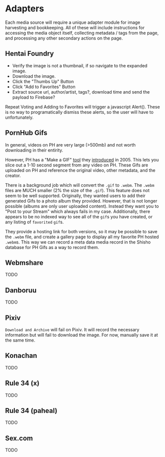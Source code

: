 # Adapters

Each media source will require a unique adapter module for image harvesting and bookkeeping. All of these will include instructions for accessing the media object itself, collecting metadata / tags from the page, and processing any other secondary actions on the page.

## Hentai Foundry

- Verify the image is not a thumbnail, if so navigate to the expanded image.
- Download the image.
- Click the "Thumbs Up" Button
- Click "Add to Favorites" Button
- Extract source url, author/artist, tags?, download time and send the payload to Firebase?

Repeat Voting and Adding to Favorites will trigger a javascript Alert(). These is no way to programatically dismiss these alerts, so the user will have to unfortunately.

## PornHub Gifs

In general, videos on PH are very large (>500mb) and not worth downloading in their entirity.

However, PH has a "Make a GIF" [tool](https://www.pornhub.com/gifgenerator) they [introduced](https://www.pornhub.com/blog/1811) in 2005. This lets you slice out a 1-10 second segment from any video on PH. These Gifs are uploaded on PH and reference the original video, other metadata, and the creator.

There is a background job which will convert the `.gif` to `.webm`. The `.webm` files are MUCH smaller (2% the size of the `.gif`). This feature does not seem to be well supported. Originally, they wanted users to add their generated Gifs to a photo album they provided. However, that is not longer possible (albums are only user uploaded content). Instead they want you to "Post to your Stream" which always fails in my case. Additionally, there appears to be no indexed way to see all of the `gif`s you have created, or any listing of `favorited` `gif`s.

They provide a hosting link for both versions, so it may be possible to save the `.webm` file, and create a gallery page to display all my favorite PH hosted `.webm`s. This way we can record a meta data media record in the Shisho database for PH Gifs as a way to record them.

## Webmshare

TODO

## Danboruu

TODO

## Pixiv

`Download and Archive` will fail on Pixiv. It will record the necessary information but will fail to download the image. For now, manually save it at the same time.

## Konachan

TODO

## Rule 34 (x)

TODO

## Rule 34 (paheal)

TODO

## Sex.com

TODO
